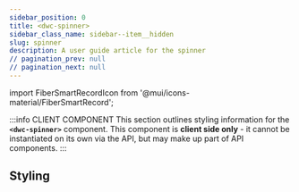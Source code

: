 ```yaml
---
sidebar_position: 0
title: <dwc-spinner>
sidebar_class_name: sidebar--item__hidden
slug: spinner
description: A user guide article for the spinner
// pagination_prev: null
// pagination_next: null
---
```


import FiberSmartRecordIcon from '@mui/icons-material/FiberSmartRecord';

<DocChip chip='shadow' />

:::info CLIENT COMPONENT
This section outlines styling information for the **`<dwc-spinner>`** component. This component is **client side only** - it cannot be instantiated on its own via the API, but may make up part of API components.
:::

## Styling

<TableBuilder name="dwc-spinner" />


